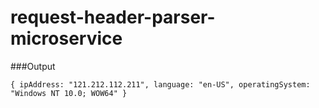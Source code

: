 # request-header-parser-microservice

###Output
```
{ ipAddress: "121.212.112.211", language: "en-US", operatingSystem: "Windows NT 10.0; WOW64" }
```
